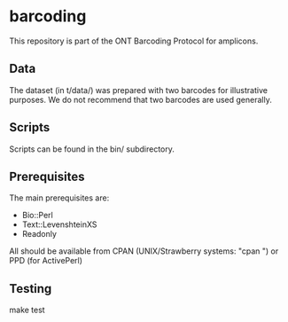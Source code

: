 barcoding
=========

This repository is part of the ONT Barcoding Protocol for amplicons.

Data
----
The dataset (in t/data/) was prepared with two barcodes for illustrative
purposes. We do not recommend that two barcodes are used generally.

Scripts
-------
Scripts can be found in the bin/ subdirectory.

Prerequisites
-------------
The main prerequisites are:
 - Bio::Perl
 - Text::LevenshteinXS
 - Readonly

All should be available from CPAN (UNIX/Strawberry systems: "cpan <modulename>") or PPD (for ActivePerl)

Testing
-------
make test
